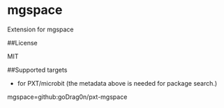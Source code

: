 # mgspace

Extension for mgspace

##License

MIT

##Supported targets

* for PXT/microbit
(the metadata above is needed for package search.)

mgspace=github:goDrag0n/pxt-mgspace

